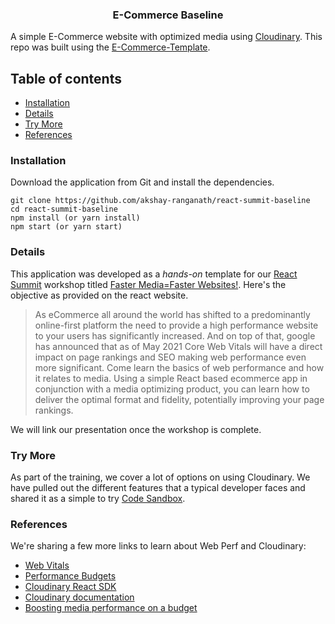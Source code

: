 <h3 align="center">E-Commerce Baseline</h3>

A simple E-Commerce website with optimized media using [Cloudinary](https://clouidnary.com). This repo was built using the [E-Commerce-Template](https://github.com/akshay-ranganath/react-summit-baseline).

## Table of contents

- [Installation](#installation)
- [Details](#details)
- [Try More](#try-more)
- [References](#references)

### Installation

Download the application from Git and install the dependencies.

```
git clone https://github.com/akshay-ranganath/react-summit-baseline
cd react-summit-baseline
npm install (or yarn install)
npm start (or yarn start)
```

### Details

This application was developed as a _hands-on_ template for our [React Summit](https://remote.reactsummit.com/workshops-3h) workshop titled [Faster Media=Faster Websites!](#). Here's the objective as provided on the react website.

>As eCommerce all around the world has shifted to a predominantly online-first platform the need to provide a high performance website to your users has significantly increased. And on top of that, google has announced that as of May 2021 Core Web Vitals will have a direct impact on page rankings and SEO making web performance even more significant. Come learn the basics of web performance and how it relates to media. Using a simple React based ecommerce app in conjunction with a media optimizing product, you can learn how to deliver the optimal format and fidelity, potentially improving your page rankings.

We will link our presentation once the workshop is complete.

### Try More

As part of the training, we cover a lot of options on using Cloudinary. We have pulled out the different features that a typical developer faces and shared it as a simple to try [Code Sandbox](https://codesandbox.io/s/cloudinary-react-summit-inzh3). 

### References

We're sharing a few more links to learn about Web Perf and Cloudinary:

* [Web Vitals](https://web.dev/vitals/)
* [Performance Budgets](https://timkadlec.com/2014/11/performance-budget-metrics/)
* [Cloudinary React SDK](https://cloudinary.com/documentation/react_integration)
* [Cloudinary documentation](https://cloudinary.com/documentation)
* [Boosting media performance on a budget](https://www.smashingmagazine.com/2021/03/boost-media-performance/)
